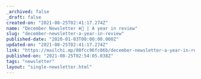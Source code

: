 ```yaml
---
_archived: false
_draft: false
created-on: "2021-08-25T02:41:17.274Z"
name: "December Newsletter ❄🌲 | A year in review"
slug: "december-newsletter-a-year-in-review"
published-date: "2020-01-03T00:00:00.000Z"
updated-on: "2021-08-25T02:41:17.274Z"
link: "https://mailchi.mp/80fcc96fc06b/december-newsletter-a-year-in-review"
published-on: "2021-08-25T02:54:05.038Z"
tags: "newsletter"
layout: "single-newsletter.html"
---
```



